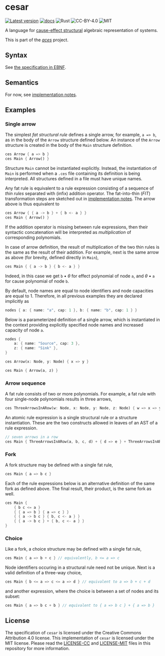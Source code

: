 cesar
=====
[![Latest version](https://img.shields.io/crates/v/cesar-lang.svg)](https://crates.io/crates/cesar-lang)
[![docs](https://docs.rs/cesar-lang/badge.svg)](https://docs.rs/cesar-lang)
![Rust](https://img.shields.io/badge/rust-nightly-brightgreen.svg)
![CC-BY-4.0](https://img.shields.io/badge/license-CC-blue.svg)
![MIT](https://img.shields.io/badge/license-MIT-blue.svg)

A language for [cause-effect
structural](https://link.springer.com/book/10.1007/978-3-030-20461-7)
algebraic representation of systems.

This is part of the [_aces_](https://github.com/k7f/aces) project.

## Syntax

See [the specification in EBNF](spec/cesar.ebnf).

## Semantics

For now, see [implementation notes](spec/implementation-notes.md).

## Examples

### Single arrow

The simplest _fat structural rule_ defines a single arrow, for
example, `a => b`, as in the body of the `Arrow` structure defined
below.  An instance of the `Arrow` structure is created in the body of
the `Main` structure definition.

```rust
ces Arrow { a => b }
ces Main { Arrow() }
```

Structure `Main` cannot be instantiated explicitly.  Instead, the
instantiation of `Main` is performed when a `.ces` file containing its
definition is being interpreted.  All structures defined in a file
must have unique names.

Any fat rule is equivalent to a rule expression consisting of a
sequence of _thin rules_ separated with (infix) addition operator.
The fat-into-thin (_FIT_) transformation steps are sketched out in
[implementation notes](spec/implementation-notes.md#fat-rules).  The
arrow above is thus equivalent to

```rust
ces Arrow { { a -> b } + { b <- a } }
ces Main { Arrow() }
```

If the addition operator is missing between rule expressions, then
their syntactic concatenation will be interpreted as _multiplication_
of corresponding polynomials.

In case of arrow definition, the result of multiplication of the two
thin rules is the same as the result of their addition.  For example,
next is the same arrow as above (for brevity, defined directly in
`Main`),

```rust
ces Main { { a -> b } { b <- a } }
```

Indeed, in this case we get `b` &bullet; _&theta;_ for effect
polynomial of node `a`, and _&theta;_ &bullet; `a` for cause
polynomial of node `b`.

By default, node names are equal to node identifiers and node
capacities are equal to 1.  Therefore, in all previous examples they are
declared implicitly as

```rust
nodes { a: { name: "a", cap: 1 }, b: { name: "b", cap: 1 } }
```

Below is a parameterized definition of a single arrow, which is
instantiated in the context providing explicitly specified node names
and increased capacity of node `a`.

```rust
nodes {
    a: { name: "Source", cap: 3 },
    z: { name: "Sink" },
}

ces Arrow(x: Node, y: Node) { x => y }

ces Main { Arrow(a, z) }
```

### Arrow sequence

A fat rule consists of two or more polynomials.  For example, a fat
rule with four single-node polynomials results in three arrows,

```rust
ces ThreeArrowsInARow(w: Node, x: Node, y: Node, z: Node) { w => x => y => z }
```

An atomic rule expression is a single structural rule or a structure
instantiation.  These are the two constructs allowed in leaves of an
AST of a rule expression.

```rust
// seven arrows in a row
ces Main { ThreeArrowsInARow(a, b, c, d) + { d => e } + ThreeArrowsInARow(e, f, g, h) }
```

### Fork

A fork structure may be defined with a single fat rule,

```rust
ces Main { a => b c }
```

Each of the rule expressions below is an alternative definition of the
same fork as defined above.  The final result, their product, is the
same fork as well.

```rust
ces Main {
    { b c <= a }
    { { a => b } { a => c } }
    { { a -> b c } { b, c <- a } }
    { { a -> b c } + { b, c <- a } }
}
```

### Choice

Like a fork, a choice structure may be defined with a single fat rule,

```rust
ces Main { a => b + c } // equivalently, b <= a => c
```

Node identifiers occuring in a structural rule need not be unique.
Next is a valid definition of a three-way choice,

```rust
ces Main { b <= a => c <= a => d } // equivalent to a => b + c + d
```

and another expression, where the choice is between a set of nodes and
its subset:

```rust
ces Main { a => b c + b } // equivalent to { a => b c } + { a => b }
```

## License

The specification of `cesar` is licensed under the Creative Commons
Attribution 4.0 license.  This implementation of `cesar` is licensed
under the MIT license.  Please read the [LICENSE-CC](LICENSE-CC) and
[LICENSE-MIT](LICENSE-MIT) files in this repository for more
information.
